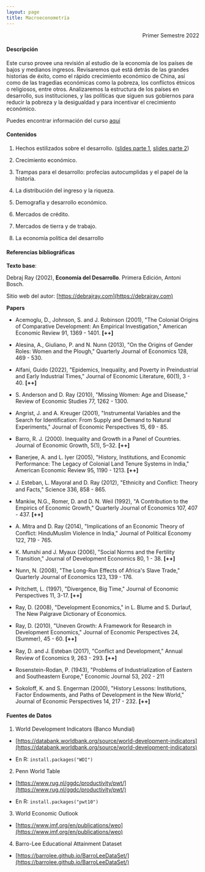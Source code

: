 ```yaml
---
layout: page
title: Macroeconometría
---
```


<div style="text-align: right"> Primer Semestre 2022 </div>

#### Descripción

Este curso provee una revisión al estudio de la economía de los países de bajos y medianos ingresos. Revisaremos qué está detrás de las grandes historias de éxito, como el rápido crecimiento económico de China, así como de las tragedias económicas como la pobreza, los conflictos étnicos o religiosos, entre otros. Analizaremos la estructura de los países en desarrollo, sus instituciones, y las políticas que siguen sus gobiernos para reducir la pobreza y la desigualdad y para incentivar el crecimiento económico. 

Puedes encontrar información del curso [aquí](/desarrollo_economico/00/)

#### Contenidos

1)	Hechos estilizados sobre el desarrollo. ([slides parte 1](/desarrollo_economico/01/), [slides parte 2](/desarrollo_economico/02/))

2)	Crecimiento económico.

3)	Trampas para el desarrollo: profecías autocumplidas y el papel de la historia.

4)	La distribución del ingreso y la riqueza.

5)	Demografía y desarrollo económico.

6)	Mercados de crédito.

7)	Mercados de tierra y de trabajo.

8)	La economía política del desarrollo

#### Referencias bibliográficas

**Texto base**:

Debraj Ray (2002), **Economía del Desarrollo**. Primera Edición, Antoni Bosch.

Sitio web del autor: [https://debrajray.com](https://debrajray.com)

**Papers**

- Acemoglu, D., Johnson, S. and J. Robinson (2001), "The Colonial Origins of Comparative Development: An Empirical Investigation," American Economic Review 91, 1369 - 1401. **[++]**

- Alesina, A., Giuliano, P. and N. Nunn (2013), "On the Origins of Gender Roles: Women and the Plough," Quarterly Journal of Economics 128, 469 - 530.

- Alfani, Guido (2022), "Epidemics, Inequality, and Poverty in Preindustrial and Early Industrial Times," Journal of Economic Literature, 60(1), 3 - 40. **[++]**

- S. Anderson and D. Ray (2010), "Missing Women: Age and Disease," Review of Economic Studies 77, 1262 - 1300.

- Angrist, J. and A. Kreuger (2001), "Instrumental Variables and the Search for Identiﬁcation: From Supply and Demand to Natural Experiments," Journal of Economic Perspectives 15, 69 - 85.

- Barro, R. J. (2000). Inequality and Growth in a Panel of Countries. Journal of Economic Growth, 5(1), 5–32. **[++]**

- Banerjee, A. and L. Iyer (2005), "History, Institutions, and Economic Performance: The Legacy of Colonial Land Tenure Systems in India," American Economic Review 95, 1190 - 1213. **[++]**

- J. Esteban, L. Mayoral and D. Ray (2012), "Ethnicity and Conﬂict: Theory and Facts," Science 336, 858 - 865.

- Mankiw, N.G., Romer, D. and D. N. Weil (1992), "A Contribution to the Empirics of Economic Growth," Quarterly Journal of Economics 107, 407 - 437. **[++]**

- A. Mitra and D. Ray (2014), "Implications of an Economic Theory of Conﬂict: HinduMuslim Violence in India," Journal of Political Economy 122, 719 - 765.

- K. Munshi and J. Myaux (2006), "Social Norms and the Fertility Transition," Journal of Development Economics 80, 1 - 38. **[++]**

- Nunn, N. (2008), "The Long-Run Effects of Africa's Slave Trade," Quarterly Journal of Economics 123, 139 - 176.

- Pritchett, L. (1997), "Divergence, Big Time," Journal of Economic Perspectives 11, 3-17. **[++]**

- Ray, D. (2008), "Development Economics," in L. Blume and S. Durlauf, The New Palgrave Dictionary of Economics.

- Ray, D. (2010), "Uneven Growth: A Framework for Research in Development Economics," Journal of Economic Perspectives 24, (Summer), 45 - 60. **[++]**

- Ray, D. and J. Esteban (2017), "Conﬂict and Development," Annual Review of Economics 9, 263 - 293. **[++]**

- Rosenstein-Rodan, P. (1943), "Problems of Industrialization of Eastern and Southeastern Europe," Economic Journal 53, 202 - 211 

- Sokoloff, K. and S. Engerman (2000), "History Lessons: Institutions, Factor Endowments, and Paths of Development in the New World," Journal of Economic Perspectives 14, 217 - 232. **[++]**

#### Fuentes de Datos

1. World Development Indicators (Banco Mundial)

  - [https://databank.worldbank.org/source/world-development-indicators](https://databank.worldbank.org/source/world-development-indicators)
  
  - En R: `install.packages("WDI")`

2. Penn World Table

  - [https://www.rug.nl/ggdc/productivity/pwt/](https://www.rug.nl/ggdc/productivity/pwt/)
  
  - En R: `install.packages("pwt10")` 

3. World Economic Outlook

  - [https://www.imf.org/en/publications/weo](https://www.imf.org/en/publications/weo)
  
4. Barro-Lee Educational Attainment Dataset

  - [https://barrolee.github.io/BarroLeeDataSet/](https://barrolee.github.io/BarroLeeDataSet/)
  

